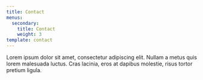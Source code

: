 ```yaml
---
title: Contact
menus:
  secondary:
    title: Contact
    weight: 3
template: contact
---
```


Lorem ipsum dolor sit amet, consectetur adipiscing elit. Nullam a metus quis lorem malesuada luctus. Cras lacinia, eros at dapibus molestie, risus tortor pretium ligula.
